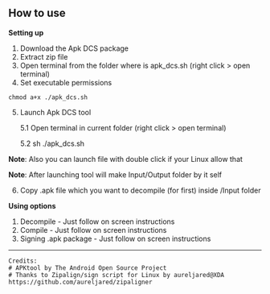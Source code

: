 ## How to use

**Setting up**

1. Download the Apk DCS package
2. Extract zip file
3. Open terminal from the folder where is apk_dcs.sh (right click > open terminal)
4. Set executable permissions
```
chmod a+x ./apk_dcs.sh
```

5. Launch Apk DCS tool

	5.1 Open terminal in current folder (right click > open terminal) 

	5.2 sh ./apk_dcs.sh

**Note**: Also you can launch file with double click if your Linux allow that

**Note**: After launching tool will make Input/Output folder by it self

6. Copy .apk file which you want to decompile (for first) inside /Input folder

**Using options**

1. Decompile - Just follow on screen instructions
2. Compile - Just follow on screen instructions
3. Signing .apk package - Just follow on screen instructions

---------------------------------------
```
Credits:
# APKtool by The Android Open Source Project
# Thanks to Zipalign/sign script for Linux by aureljared@XDA
https://github.com/aureljared/zipaligner
```